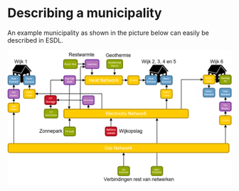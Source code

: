 # Describing a municipality

An example municipality as shown in the picture below can easily be described in ESDL.

![](../.gitbook/assets/esdl-example-region.png)

